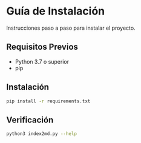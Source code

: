 # Guía de Instalación

Instrucciones paso a paso para instalar el proyecto.

## Requisitos Previos

- Python 3.7 o superior
- pip

## Instalación

```bash
pip install -r requirements.txt
```

## Verificación

```bash
python3 index2md.py --help
``` 